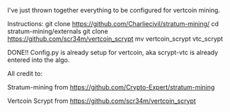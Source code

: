 I've just thrown together everything to be configured for vertcoin mining.

Instructions:
    git clone https://github.com/Charliecivil/stratum-mining/
    cd stratum-mining/externals
    git clone https://github.com/scr34m/vertcoin_scrypt
    mv vertcoin_scrypt vtc_scrypt
    
    
DONE!! Config.py is already setup for vertcoin, aka scrypt-vtc is already entered into the algo.




All credit to:



Stratum-mining from https://github.com/Crypto-Expert/stratum-mining

Vertcoin Scrypt from https://github.com/scr34m/vertcoin_scrypt
